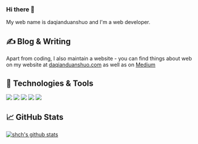 ### Hi there 👋

<!-- More info, tips and tricks for making GitHub Profile README can be found in my article at https://towardsdatascience.com/build-a-stunning-readme-for-your-github-profile-9b80434fe5d7 -->

My web name is daqianduanshuo and I'm a web developer. 

## &#x270d; Blog & Writing

Apart from coding, I also maintain a website - you can find things about web on my website at [daqianduanshuo.com](https://daqianduanshuo.com/) as well as on [Medium](https://medium.com/@bigwebdev) 

## 🔧 Technologies & Tools
![](https://img.shields.io/badge/OS-Linux-informational?style=flat&logo=linux&logoColor=white&color=2bbc8a)
![](https://img.shields.io/badge/Code-Python-informational?style=flat&logo=python&logoColor=white&color=2bbc8a)
![](https://img.shields.io/badge/Code-JavaScript-informational?style=flat&logo=javascript&logoColor=white&color=2bbc8a)
![](https://img.shields.io/badge/Code-Swift-informational?style=flat&logo=swift&logoColor=white&color=2bbc8a)
![](https://img.shields.io/badge/Code-Golang-informational?style=flat&logo=golang&logoColor=white&color=2bbc8a)

## &#x1f4c8; GitHub Stats

[![shch's github stats](https://github-readme-stats.vercel.app/api?username=shch)](https://github.com/anuraghazra/github-readme-stats)



<!--
**shch/shch** is a ✨ _special_ ✨ repository because its `README.md` (this file) appears on your GitHub profile.

Here are some ideas to get you started:

- 🔭 I’m currently working on ...
- 🌱 I’m currently learning ...
- 👯 I’m looking to collaborate on ...
- 🤔 I’m looking for help with ...
- 💬 Ask me about ...
- 📫 How to reach me: ...
- 😄 Pronouns: ...
- ⚡ Fun fact: ...
-->
